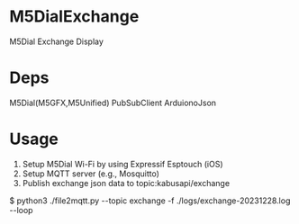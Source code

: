 # M5DialExchange
M5Dial Exchange Display

# Deps
M5Dial(M5GFX,M5Unified)
PubSubClient
ArduionoJson

# Usage
1. Setup M5Dial Wi-Fi by using Expressif Esptouch (iOS)
2. Setup MQTT server (e.g., Mosquitto)
3. Publish exchange json data to topic:kabusapi/exchange

  $ python3 ./file2mqtt.py --topic exchange -f ./logs/exchange-20231228.log --loop
